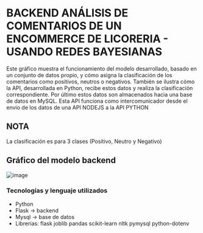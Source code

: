 
# BACKEND ANÁLISIS DE COMENTARIOS DE UN ENCOMMERCE DE LICORERIA - USANDO REDES BAYESIANAS

Este gráfico muestra el funcionamiento del modelo desarrollado, basado en un conjunto de datos propio, y cómo asigna la clasificación de los comentarios como positivos, neutros o negativos. También se ilustra cómo la API, desarrollada en Python, recibe estos datos y realiza la clasificación correspondiente.
Por último estos datos son almacenados hacia una base de datos en MySQL.
Esta API funciona como intercomunicador desde el envio de los datos de una API NODEJS a la API PYTHON
## NOTA
La clasificación es para 3 clases (Positivo, Neutro y Negativo)

## Gráfico del modelo backend

![image](https://github.com/user-attachments/assets/4a98a4af-5354-4bee-acc4-0336ce3b2f6c)

### Tecnologías y lenguaje utilizados
* Python
* Flask -> backend
* Mysql -> base de datos
* Librerias:
    flask joblib pandas scikit-learn nltk pymysql python-dotenv



